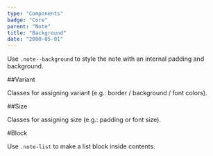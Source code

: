 ```yaml
---
type: "Components"
badge: "Core"
parent: "Note"
title: "Background"
date: "2000-05-01"
---
```


Use `.note--background` to style the note with an internal padding and background.

##Variant

Classes for assigning variant (e.g.: border / background / font colors).

<demo>
  <demovanilla src="vanilla/components/note/variant-background">
  </demovanilla>
</demo>

##Size

Classes for assigning size (e.g.: padding or font size).

<demo>
  <demovanilla src="vanilla/components/note/size-background">
  </demovanilla>
</demo>

#Block

Use `.note-list` to make a list block inside contents.

<demo>
  <demovanilla src="vanilla/components/note/block-background">
  </demovanilla>
</demo>
